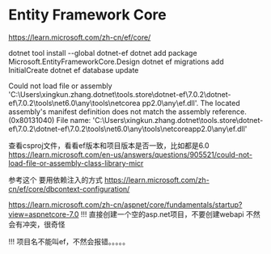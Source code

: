 ﻿# Entity Framework Core

https://learn.microsoft.com/zh-cn/ef/core/

dotnet tool install --global dotnet-ef
dotnet add package Microsoft.EntityFrameworkCore.Design
dotnet ef migrations add InitialCreate
dotnet ef database update


Could not load file or assembly 'C:\Users\xingkun.zhang\.dotnet\tools\.store\dotnet-ef\7.0.2\dotnet-ef\7.0.2\tools\net6.0\any\tools\netcorea
pp2.0\any\ef.dll'. The located assembly's manifest definition does not match the assembly reference. (0x80131040)
File name: 'C:\Users\xingkun.zhang\.dotnet\tools\.store\dotnet-ef\7.0.2\dotnet-ef\7.0.2\tools\net6.0\any\tools\netcoreapp2.0\any\ef.dll'

查看csproj文件，看看ef版本和项目版本是否一致，比如都是6.0
https://learn.microsoft.com/en-us/answers/questions/905521/could-not-load-file-or-assembly-class-library-micr

参考这个 要用依赖注入的方式
https://learn.microsoft.com/zh-cn/ef/core/dbcontext-configuration/

https://learn.microsoft.com/zh-cn/aspnet/core/fundamentals/startup?view=aspnetcore-7.0
!!! 直接创建一个空的asp.net项目，不要创建webapi 不然会有冲突，很奇怪

!!! 项目名不能叫ef，不然会报错。。。。。